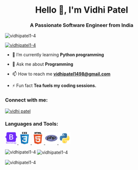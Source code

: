 <h1 align="center">Hello 👋, I'm Vidhi Patel</h1>
<h3 align="center">A Passionate Software Engineer from India</h3>

<p align="left"> <img src="https://komarev.com/ghpvc/?username=vidhipatel1-4&label=Profile%20views&color=0e75b6&style=flat" alt="vidhipatel1-4" /> </p>

<p align="left"> <a href="https://github.com/ryo-ma/github-profile-trophy"><img src="https://github-profile-trophy.vercel.app/?username=vidhipatel1-4" alt="vidhipatel1-4" /></a> </p>

- 🌱 I’m currently learning **Python programming**

- 💬 Ask me about **Programming**

- 📫 How to reach me **vidhipatel1498@gmail.com**

- ⚡ Fun fact **Tea fuels my coding sessions.**

<h3 align="left">Connect with me:</h3>
<p align="left">
<a href="https://linkedin.com/in/vidhi patel" target="blank"><img align="center" src="https://raw.githubusercontent.com/rahuldkjain/github-profile-readme-generator/master/src/images/icons/Social/linked-in-alt.svg" alt="vidhi patel" height="30" width="40" /></a>
</p>

<h3 align="left">Languages and Tools:</h3>
<p align="left"> <a href="https://getbootstrap.com" target="_blank" rel="noreferrer"> <img src="https://raw.githubusercontent.com/devicons/devicon/master/icons/bootstrap/bootstrap-plain-wordmark.svg" alt="bootstrap" width="40" height="40"/> </a> <a href="https://www.w3schools.com/css/" target="_blank" rel="noreferrer"> <img src="https://raw.githubusercontent.com/devicons/devicon/master/icons/css3/css3-original-wordmark.svg" alt="css3" width="40" height="40"/> </a> <a href="https://www.w3.org/html/" target="_blank" rel="noreferrer"> <img src="https://raw.githubusercontent.com/devicons/devicon/master/icons/html5/html5-original-wordmark.svg" alt="html5" width="40" height="40"/> </a> <a href="https://www.php.net" target="_blank" rel="noreferrer"> <img src="https://raw.githubusercontent.com/devicons/devicon/master/icons/php/php-original.svg" alt="php" width="40" height="40"/> </a> <a href="https://www.python.org" target="_blank" rel="noreferrer"> <img src="https://raw.githubusercontent.com/devicons/devicon/master/icons/python/python-original.svg" alt="python" width="40" height="40"/> </a> </p>

<p><img align="left" src="https://github-readme-stats.vercel.app/api/top-langs?username=vidhipatel1-4&show_icons=true&locale=en&layout=compact" alt="vidhipatel1-4" /></p>

<p>&nbsp;<img align="center" src="https://github-readme-stats.vercel.app/api?username=vidhipatel1-4&show_icons=true&locale=en" alt="vidhipatel1-4" /></p>

<p><img align="center" src="https://github-readme-streak-stats.herokuapp.com/?user=vidhipatel1-4&" alt="vidhipatel1-4" /></p>
